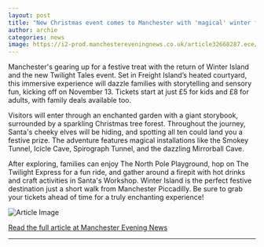 ```yaml
---
layout: post
title: "New Christmas event comes to Manchester with 'magical' winter festival at Freight Island and Mayfield Park"
author: archie
categories: news
image: https://i2-prod.manchestereveningnews.co.uk/article32668287.ece/ALTERNATES/s1200/0_EGR_131025twilight.jpg
---
```

Manchester's gearing up for a festive treat with the return of Winter Island and the new Twilight Tales event. Set in Freight Island’s heated courtyard, this immersive experience will dazzle families with storytelling and sensory fun, kicking off on November 13. Tickets start at just £5 for kids and £8 for adults, with family deals available too.

Visitors will enter through an enchanted garden with a giant storybook, surrounded by a sparkling Christmas tree forest. Throughout the journey, Santa's cheeky elves will be hiding, and spotting all ten could land you a festive prize. The adventure features magical installations like the Smokey Tunnel, Icicle Cave, Spirograph Tunnel, and the dazzling Mirrorball Cave.

After exploring, families can enjoy The North Pole Playground, hop on The Twilight Express for a fun ride, and gather around a firepit with hot drinks and craft activities in Santa's Workshop. Winter Island is the perfect festive destination just a short walk from Manchester Piccadilly. Be sure to grab your tickets ahead of time for a truly enchanting experience!

![Article Image](https://i2-prod.manchestereveningnews.co.uk/article32668287.ece/ALTERNATES/s1200/0_EGR_131025twilight.jpg)

[Read the full article at Manchester Evening News](https://www.manchestereveningnews.co.uk/whats-on/family-kids-news/new-christmas-event-comes-manchester-32668201)

---
